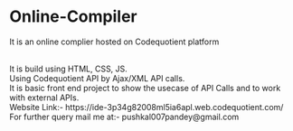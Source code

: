 # Online-Compiler
It is an online complier hosted on Codequotient  platform 

<br>
It is build using HTML, CSS, JS.

<br>
Using Codequotient API by Ajax/XML API calls.

<br>
It is basic front end project to show the usecase of API Calls and to work with external APIs.
<br>
Website Link:- https://ide-3p34g82008ml5ia6apl.web.codequotient.com/
<br>
For further query mail me at:- pushkal007pandey@gmail.com
